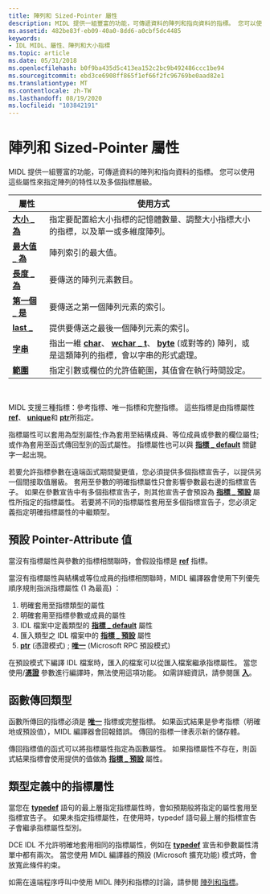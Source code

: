 ```yaml
---
title: 陣列和 Sized-Pointer 屬性
description: MIDL 提供一組豐富的功能，可傳遞資料的陣列和指向資料的指標。 您可以使用這些屬性來指定陣列的特性以及多個指標層級。
ms.assetid: 482be83f-eb09-40a0-8dd6-a0cbf5dc4485
keywords:
- IDL MIDL、屬性、陣列和大小指標
ms.topic: article
ms.date: 05/31/2018
ms.openlocfilehash: b0f9ba435d5c413ea152c2bc9b492486ccc1be94
ms.sourcegitcommit: ebd3ce6908ff865f1ef66f2fc96769be0aad82e1
ms.translationtype: MT
ms.contentlocale: zh-TW
ms.lasthandoff: 08/19/2020
ms.locfileid: "103842191"
---
```

# <a name="array-and-sized-pointer-attributes"></a>陣列和 Sized-Pointer 屬性

MIDL 提供一組豐富的功能，可傳遞資料的陣列和指向資料的指標。 您可以使用這些屬性來指定陣列的特性以及多個指標層級。



| 屬性                       | 使用方式                                                                                                                                                                                                |
|---------------------------------|------------------------------------------------------------------------------------------------------------------------------------------------------------------------------------------------------|
| [**大小 \_ 為**](size-is.md)     | 指定要配置給大小指標的記憶體數量、調整大小指標大小的指標，以及單一或多維度陣列。                                                         |
| [**最大值 \_ 為**](max-is.md)       | 陣列索引的最大值。                                                                                                                                                                |
| [**長度 \_ 為**](length-is.md) | 要傳送的陣列元素數目。                                                                                                                                                      |
| [**第一個 \_ 是**](first-is.md)   | 要傳送之第一個陣列元素的索引。                                                                                                                                              |
| [**last \_**](last-is.md)     | 提供要傳送之最後一個陣列元素的索引。                                                                                                                                         |
| [**字串**](string.md)        | 指出一維 [**char**](char-idl.md)、 [**wchar \_ t**](wchar-t.md)、 [**byte**](byte.md) (或對等的) 陣列，或是這類陣列的指標，會以字串的形式處理。 |
| [**範圍**](range.md)          | 指定引數或欄位的允許值範圍，其值會在執行時間設定。                                                                                                       |



 

MIDL 支援三種指標：參考指標、唯一指標和完整指標。 這些指標是由指標屬性 [**ref**](ref.md)、 [**unique**](unique.md)和 [**ptr**](ptr.md)所指定。

指標屬性可以套用為型別屬性;作為套用至結構成員、等位成員或參數的欄位屬性;或作為套用至函式傳回型別的函式屬性。 指標屬性也可以與 [**指標 \_ default**](pointer-default.md) 關鍵字一起出現。

若要允許指標參數在遠端函式期間變更值，您必須提供多個指標宣告子，以提供另一個間接取值層級。 套用至參數的明確指標屬性只會影響參數最右邊的指標宣告子。 如果在參數宣告中有多個指標宣告子，則其他宣告子會預設為 [**指標 \_ 預設**](pointer-default.md) 屬性所指定的指標屬性。 若要將不同的指標屬性套用至多個指標宣告子，您必須定義指定明確指標屬性的中繼類型。

## <a name="default-pointer-attribute-values"></a>預設 Pointer-Attribute 值

當沒有指標屬性與參數的指標相關聯時，會假設指標是 [**ref**](ref.md) 指標。

當沒有指標屬性與結構或等位成員的指標相關聯時，MIDL 編譯器會使用下列優先順序規則指派指標屬性 (1 為最高) ：

1.  明確套用至指標類型的屬性
2.  明確套用至指標參數或成員的屬性
3.  IDL 檔案中定義類型的 [**指標 \_ default**](pointer-default.md) 屬性
4.  匯入類型之 IDL 檔案中的 [**指標 \_ 預設**](pointer-default.md) 屬性
5.  [**ptr**](ptr.md) (憑證模式) ; [**唯一**](unique.md) (Microsoft RPC 預設模式) 

在預設模式下編譯 IDL 檔案時，匯入的檔案可以從匯入檔案繼承指標屬性。 當您使用/[**憑證**](-osf.md) 參數進行編譯時，無法使用這項功能。 如需詳細資訊，請參閱匯 [**入**](import.md)。

## <a name="function-return-types"></a>函數傳回類型

函數所傳回的指標必須是 [**唯一**](unique.md) 指標或完整指標。 如果函式結果是參考指標（明確地或預設值），MIDL 編譯器會回報錯誤。 傳回的指標一律表示新的儲存體。

傳回指標值的函式可以將指標屬性指定為函數屬性。 如果指標屬性不存在，則函式結果指標會使用提供的值做為 [**指標 \_ 預設**](pointer-default.md) 屬性。

## <a name="pointer-attributes-in-type-definitions"></a>類型定義中的指標屬性

當您在 [**typedef**](typedef.md) 語句的最上層指定指標屬性時，會如預期般將指定的屬性套用至指標宣告子。 如果未指定指標屬性，在使用時，typedef 語句最上層的指標宣告子會繼承指標屬性型別。

DCE IDL 不允許明確地套用相同的指標屬性，例如在 [**typedef**](typedef.md) 宣告和參數屬性清單中都有兩次。 當您使用 MIDL 編譯器的預設 (Microsoft 擴充功能) 模式時，會放寬此條件約束。

如需在遠端程序呼叫中使用 MIDL 陣列和指標的討論，請參閱 [陣列和指標](/windows/desktop/Rpc/arrays-and-pointers)。

 

 
